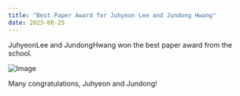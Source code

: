 ```yaml
---
title: "Best Paper Award for Juhyeon Lee and Jundong Hwang"
date: 2023-08-25
---
```


JuhyeonLee and JundongHwang won the best paper award from the school.

![Image](//bspl.korea.ac.kr/Board/Lab_News/2023/2023_08_25_BestPaperAward_JuhyeonLee_JundongHwang.jpg)

Many congratulations, Juhyeon and Jundong!
